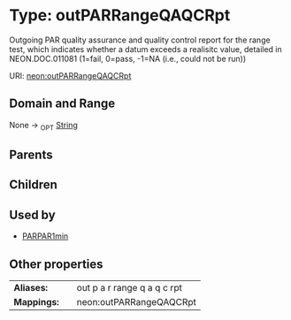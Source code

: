 
# Type: outPARRangeQAQCRpt


Outgoing PAR quality assurance and quality control report for the range test, which indicates whether a datum exceeds a realisitc value, detailed in NEON.DOC.011081 (1=fail, 0=pass, -1=NA (i.e., could not be run))

URI: [neon:outPARRangeQAQCRpt](https://data.neonscience.org/outPARRangeQAQCRpt)


## Domain and Range

None ->  <sub>OPT</sub> [String](types/String.md)

## Parents


## Children


## Used by

 * [PARPAR1min](PARPAR1min.md)

## Other properties

|  |  |  |
| --- | --- | --- |
| **Aliases:** | | out p a r range q a q c rpt |
| **Mappings:** | | neon:outPARRangeQAQCRpt |

